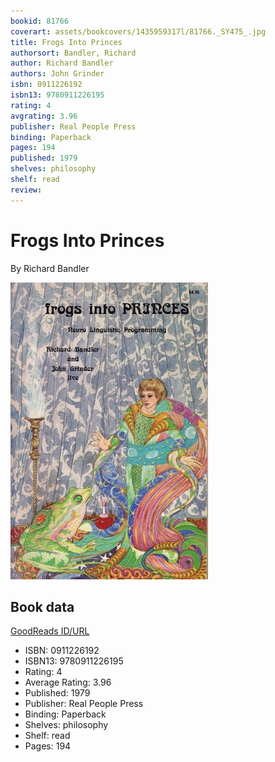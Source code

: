 ```yaml
---
bookid: 81766
coverart: assets/bookcovers/1435959317l/81766._SY475_.jpg
title: Frogs Into Princes
authorsort: Bandler, Richard
author: Richard Bandler
authors: John Grinder
isbn: 0911226192
isbn13: 9780911226195
rating: 4
avgrating: 3.96
publisher: Real People Press
binding: Paperback
pages: 194
published: 1979
shelves: philosophy
shelf: read
review: 
---
```


# Frogs Into Princes

By Richard Bandler

![](../../assets/bookcovers/1435959317l/81766._SY475_.jpg)

## Book data

[GoodReads ID/URL](https://www.goodreads.com/book/show/81766)

- ISBN: 0911226192
- ISBN13: 9780911226195
- Rating: 4
- Average Rating: 3.96
- Published: 1979
- Publisher: Real People Press
- Binding: Paperback
- Shelves: philosophy
- Shelf: read
- Pages: 194

